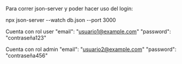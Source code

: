 Para correr json-server y poder hacer uso del login:

npx json-server --watch db.json --port 3000

Cuenta con rol user
"email": "usuario1@example.com"
"password": "contraseña123"

Cuenta con rol admin
"email": "usuario2@example.com"
"password": "contraseña456"